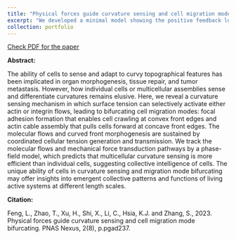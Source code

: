 ```yaml
---
title: "Physical forces guide curvature sensing and cell migration mode bifurcating"
excerpt: "We developed a minimal model showing the positive feedback loop for mammalian cells sensing and guided by curvature. <br/><img src='/images/liquid_metal_AM_fig_1.jpg'>"
collection: portfolio
---
```


[Check PDF for the paper](http://lichanghao.github.io/files/Physical_forces_guide_curvature_sensing_and_cell_migration_mode_bifurcating.pdf)

**Abstract:**

The ability of cells to sense and adapt to curvy topographical features has been implicated in organ morphogenesis, tissue repair, and
tumor metastasis. However, how individual cells or multicellular assemblies sense and differentiate curvatures remains elusive. Here,
we reveal a curvature sensing mechanism in which surface tension can selectively activate either actin or integrin flows, leading to
bifurcating cell migration modes: focal adhesion formation that enables cell crawling at convex front edges and actin cable assembly
that pulls cells forward at concave front edges. The molecular flows and curved front morphogenesis are sustained by coordinated
cellular tension generation and transmission. We track the molecular flows and mechanical force transduction pathways by a phase-
field model, which predicts that multicellular curvature sensing is more efficient than individual cells, suggesting collective
intelligence of cells. The unique ability of cells in curvature sensing and migration mode bifurcating may offer insights into emergent
collective patterns and functions of living active systems at different length scales.

**Citation:**

Feng, L., Zhao, T., Xu, H., Shi, X., Li, C., Hsia, K.J. and Zhang, S., 2023. Physical forces guide curvature sensing and cell migration mode bifurcating. PNAS Nexus, 2(8), p.pgad237.